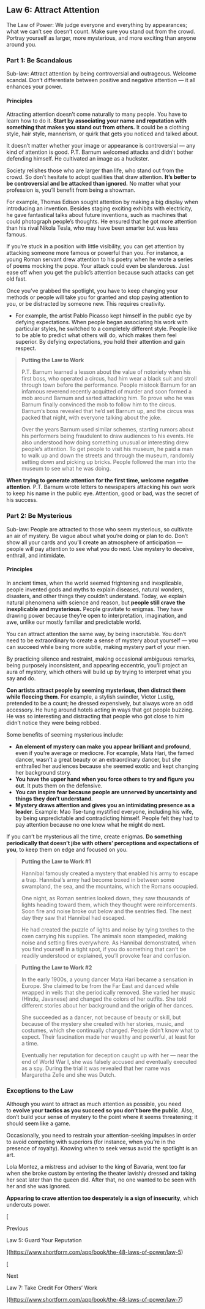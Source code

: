 ## Law 6: Attract Attention

The Law of Power: We judge everyone and everything by appearances; what we can’t see doesn’t count. Make sure you stand out from the crowd. Portray yourself as larger, more mysterious, and more exciting than anyone around you.

### Part 1: Be Scandalous

Sub-law: Attract attention by being controversial and outrageous. Welcome scandal. Don’t differentiate between positive and negative attention — it all enhances your power.

#### Principles

Attracting attention doesn’t come naturally to many people. You have to learn how to do it. **Start by associating your name and reputation with something that makes you stand out from others.** It could be a clothing style, hair style, mannerism, or quirk that gets you noticed and talked about.

It doesn’t matter whether your image or appearance is controversial — any kind of attention is good. P.T. Barnum welcomed attacks and didn’t bother defending himself. He cultivated an image as a huckster.

Society relishes those who are larger than life, who stand out from the crowd. So don’t hesitate to adopt qualities that draw attention. **It’s better to be controversial and be attacked than ignored.** No matter what your profession is, you’ll benefit from being a showman.

For example, Thomas Edison sought attention by making a big display when introducing an invention. Besides staging exciting exhibits with electricity, he gave fantastical talks about future inventions, such as machines that could photograph people’s thoughts. He ensured that he got more attention than his rival Nikola Tesla, who may have been smarter but was less famous.

If you’re stuck in a position with little visibility, you can get attention by attacking someone more famous or powerful than you. For instance, a young Roman servant drew attention to his poetry when he wrote a series of poems mocking the pope. Your attack could even be slanderous. Just ease off when you get the public’s attention because such attacks can get old fast.

Once you’ve grabbed the spotlight, you have to keep changing your methods or people will take you for granted and stop paying attention to you, or be distracted by someone new. This requires creativity.

- For example, the artist Pablo Picasso kept himself in the public eye by defying expectations. When people began associating his work with particular styles, he switched to a completely different style. People like to be able to predict what others will do, which makes them feel superior. By defying expectations, you hold their attention and gain respect.

> **Putting the Law to Work**
> 
> P.T. Barnum learned a lesson about the value of notoriety when his first boss, who operated a circus, had him wear a black suit and stroll through town before the performance. People mistook Barnum for an infamous reverend recently acquitted of murder and soon formed a mob around Barnum and sarted attacking him. To prove who he was Barnum finally convinced the mob to follow him to the circus. Barnum’s boss revealed that he’d set Barnum up, and the circus was packed that night, with everyone talking about the joke.
> 
> Over the years Barnum used similar schemes, starting rumors about his performers being fraudulent to draw audiences to his events. He also understood how doing something unusual or interesting drew people’s attention. To get people to visit his museum, he paid a man to walk up and down the streets and through the museum, randomly setting down and picking up bricks. People followed the man into the museum to see what he was doing.

**When trying to generate attention for the first time, welcome negative attention**. P.T. Barnum wrote letters to newspapers attacking his own work to keep his name in the public eye. Attention, good or bad, was the secret of his success.

### Part 2: Be Mysterious

Sub-law: People are attracted to those who seem mysterious, so cultivate an air of mystery. Be vague about what you’re doing or plan to do. Don’t show all your cards and you’ll create an atmosphere of anticipation — people will pay attention to see what you do next. Use mystery to deceive, enthrall, and intimidate.

#### Principles

In ancient times, when the world seemed frightening and inexplicable, people invented gods and myths to explain diseases, natural wonders, disasters, and other things they couldn’t understand. Today, we explain natural phenomena with science and reason, but **people still crave the inexplicable and mysterious.** People gravitate to enigmas. They have drawing power because they’re open to interpretation, imagination, and awe, unlike our mostly familiar and predictable world.

You can attract attention the same way, by being inscrutable. You don’t need to be extraordinary to create a sense of mystery about yourself — you can succeed while being more subtle, making mystery part of your mien.

By practicing silence and restraint, making occasional ambiguous remarks, being purposely inconsistent, and appearing eccentric, you’ll project an aura of mystery, which others will build up by trying to interpret what you say and do.

**Con artists attract people by seeming mysterious, then distract them while fleecing them**. For example, a stylish swindler, Victor Lustig, pretended to be a count; he dressed expensively, but always wore an odd accessory. He hung around hotels acting in ways that got people buzzing. He was so interesting and distracting that people who got close to him didn’t notice they were being robbed.

Some benefits of seeming mysterious include:

- **An element of mystery can make you appear brilliant and profound**, even if you’re average or mediocre. For example, Mata Hari, the famed dancer, wasn’t a great beauty or an extraordinary dancer, but she enthralled her audiences because she seemed exotic and kept changing her background story.
- **You have the upper hand when you force others to try and figure you out**. It puts them on the defensive.
- **You can inspire fear because people are unnerved by uncertainty and things they don’t understand**.
- **Mystery draws attention and gives you an intimidating presence as a leader**. Example: Mao Tse-tung mystified everyone, including his wife, by being unpredictable and contradicting himself. People felt they had to pay attention because no one knew what he might do next.

If you can’t be mysterious all the time, create enigmas. **Do something periodically that doesn’t jibe with others’ perceptions and expectations of you**, to keep them on edge and focused on you.

> **Putting the Law to Work #1**
> 
> Hannibal famously created a mystery that enabled his army to escape a trap. Hannibal’s army had become boxed in between some swampland, the sea, and the mountains, which the Romans occupied.
> 
> One night, as Roman sentries looked down, they saw thousands of lights heading toward them, which they thought were reinforcements. Soon fire and noise broke out below and the sentries fled. The next day they saw that Hannibal had escaped.
> 
> He had created the puzzle of lights and noise by tying torches to the oxen carrying his supplies. The animals soon stampeded, making noise and setting fires everywhere. As Hannibal demonstrated, when you find yourself in a tight spot, if you do something that can’t be readily understood or explained, you’ll provoke fear and confusion.

> **Putting the Law to Work #2**
> 
> In the early 1900s, a young dancer Mata Hari became a sensation in Europe. She claimed to be from the Far East and danced while wrapped in veils that she periodically removed. She varied her music (Hindu, Javanese) and changed the colors of her outfits. She told different stories about her background and the origin of her dances.
> 
> She succeeded as a dancer, not because of beauty or skill, but because of the mystery she created with her stories, music, and costumes, which she continually changed. People didn’t know what to expect. Their fascination made her wealthy and powerful, at least for a time.
> 
> Eventually her reputation for deception caught up with her — near the end of World War I, she was falsely accused and eventually executed as a spy. During the trial it was revealed that her name was Margaretha Zelle and she was Dutch.

### Exceptions to the Law

Although you want to attract as much attention as possible, you need to **evolve your tactics as you succeed so you don’t bore the public**. Also, don’t build your sense of mystery to the point where it seems threatening; it should seem like a game.

Occasionally, you need to restrain your attention-seeking impulses in order to avoid competing with superiors (for instance, when you’re in the presence of royalty). Knowing when to seek versus avoid the spotlight is an art.

Lola Montez, a mistress and adviser to the king of Bavaria, went too far when she broke custom by entering the theater lavishly dressed and taking her seat later than the queen did. After that, no one wanted to be seen with her and she was ignored.

**Appearing to crave attention too desperately is a sign of insecurity**, which undercuts power.

[

Previous

Law 5: Guard Your Reputation

](https://www.shortform.com/app/book/the-48-laws-of-power/law-5)

[

Next

Law 7: Take Credit For Others’ Work

](https://www.shortform.com/app/book/the-48-laws-of-power/law-7)